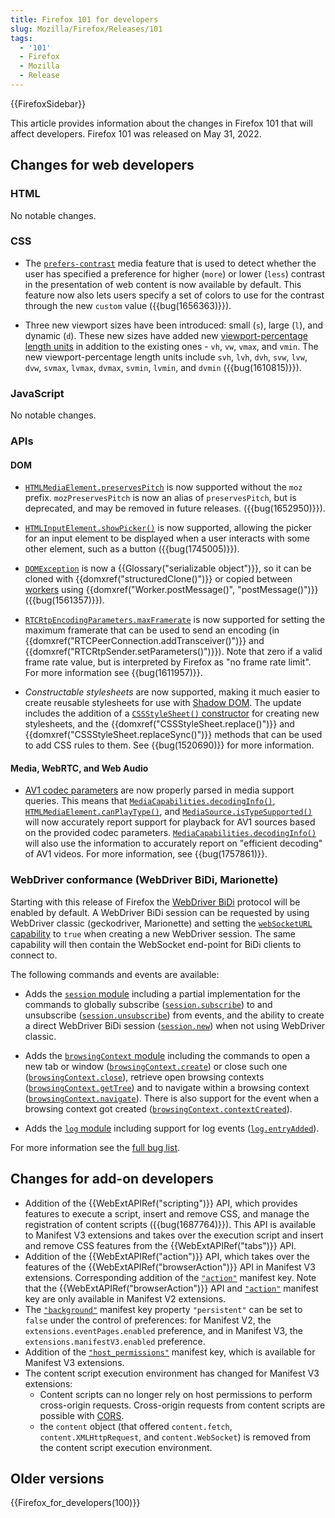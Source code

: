 ```yaml
---
title: Firefox 101 for developers
slug: Mozilla/Firefox/Releases/101
tags:
  - '101'
  - Firefox
  - Mozilla
  - Release
---
```

{{FirefoxSidebar}}

This article provides information about the changes in Firefox 101 that will affect developers. Firefox 101 was released on May 31, 2022.

## Changes for web developers

### HTML

No notable changes.

### CSS

- The [`prefers-contrast`](/en-US/docs/Web/CSS/@media/prefers-contrast) media feature that is used to detect whether the user has specified a preference for higher (`more`)  or lower (`less`) contrast in the presentation of web content is now available by default. This feature now also lets users specify a set of colors to use for the contrast through the new `custom` value ({{bug(1656363)}}).

- Three new viewport sizes have been introduced: small (`s`), large (`l`), and dynamic (`d`). These new sizes have added new [viewport-percentage length units](/en-US/docs/Web/CSS/length) in addition to the existing ones - `vh`, `vw`, `vmax`, and `vmin`. The new viewport-percentage length units include `svh`, `lvh`, `dvh`, `svw`, `lvw`, `dvw`, `svmax`, `lvmax`, `dvmax`, `svmin`, `lvmin`, and `dvmin` ({{bug(1610815)}}).

### JavaScript

No notable changes.

### APIs

#### DOM

- [`HTMLMediaElement.preservesPitch`](/en-US/docs/Web/API/HTMLMediaElement/preservesPitch) is now supported without the `moz` prefix.
  `mozPreservesPitch` is now an alias of `preservesPitch`, but is deprecated, and may be removed in future releases.
  ({{bug(1652950)}}).

- [`HTMLInputElement.showPicker()`](/en-US/docs/Web/API/HTMLInputElement/showPicker) is now supported, allowing the picker for an input element to be displayed when a user interacts with some other element, such as a button ({{bug(1745005)}}).

- [`DOMException`](/en-US/docs/Web/API/DOMException) is now a {{Glossary("serializable object")}}, so it can be cloned with {{domxref("structuredClone()")}} or copied between [workers](/en-US/docs/Web/API/Worker) using {{domxref("Worker.postMessage()", "postMessage()")}} ({{bug(1561357)}}).

- [`RTCRtpEncodingParameters.maxFramerate`](/en-US/docs/Web/API/RTCRtpEncodingParameters/maxFramerate) is now supported for setting the maximum framerate that can be used to send an encoding (in {{domxref("RTCPeerConnection.addTransceiver()")}} and {{domxref("RTCRtpSender.setParameters()")}}).
  Note that zero if a valid frame rate value, but is interpreted by Firefox as "no frame rate limit".
  For more information see {{bug(1611957)}}.

- _Constructable stylesheets_ are now supported, making it much easier to create reusable stylesheets for use with [Shadow DOM](/en-US/docs/Web/Web_Components/Using_shadow_DOM).
  The update includes the addition of a [`CSSStyleSheet()` constructor](/en-US/docs/Web/API/CSSStyleSheet/CSSStyleSheet) for creating new stylesheets, and the {{domxref("CSSStyleSheet.replace()")}} and {{domxref("CSSStyleSheet.replaceSync()")}} methods that can be used to add CSS rules to them.
  See {{bug(1520690)}} for more information.

#### Media, WebRTC, and Web Audio

- [AV1 codec parameters](/en-US/docs/Web/Media/Formats/codecs_parameter#av1) are now properly parsed in media support queries.
  This means that [`MediaCapabilities.decodingInfo()`](/en-US/docs/Web/API/MediaCapabilities/decodingInfo), [`HTMLMediaElement.canPlayType()`](/en-US/docs/Web/API/HTMLMediaElement/canPlayType), and [`MediaSource.isTypeSupported()`](/en-US/docs/Web/API/MediaSource/isTypeSupported) will now accurately report support for playback for AV1 sources based on the provided codec parameters.
  [`MediaCapabilities.decodingInfo()`](/en-US/docs/Web/API/MediaCapabilities/decodingInfo) will also use the information to accurately report on "efficient decoding" of AV1 videos.
  For more information, see {{bug(1757861)}}.

### WebDriver conformance (WebDriver BiDi, Marionette)

Starting with this release of Firefox the [WebDriver BiDi](https://wiki.mozilla.org/WebDriver/RemoteProtocol/WebDriver_BiDi) protocol will be enabled by default. A WebDriver BiDi session can be requested by using WebDriver classic (geckodriver, Marionette) and setting the [`webSocketURL` capability](https://developer.mozilla.org/en-US/docs/Web/WebDriver/Capabilities/webSocketUrl) to `true` when creating a new WebDriver session. The same capability will then contain the WebSocket end-point for BiDi clients to connect to.

The following commands and events are available:

- Adds the [`session` module](https://w3c.github.io/webdriver-bidi/#module-session) including a partial implementation for the commands to globally subscribe ([`session.subscribe`](https://w3c.github.io/webdriver-bidi/#command-session-subscribe)) to and unsubscribe ([`session.unsubscribe`](https://w3c.github.io/webdriver-bidi/#command-session-unsubscribe)) from events, and the ability to create a direct WebDriver BiDi session ([`session.new`](https://w3c.github.io/webdriver-bidi/#command-session-new)) when not using WebDriver classic.

- Adds the [`browsingContext` module](https://w3c.github.io/webdriver-bidi/#module-browsingContext) including the commands to open a new tab or window ([`browsingContext.create`](https://w3c.github.io/webdriver-bidi/#command-browsingContext-create)) or close such one ([`browsingContext.close`](https://w3c.github.io/webdriver-bidi/#command-browsingContext-close)), retrieve open browsing contexts ([`browsingContext.getTree`](https://w3c.github.io/webdriver-bidi/#command-browsingContext-getTree)) and to navigate within a browsing context ([`browsingContext.navigate`](https://w3c.github.io/webdriver-bidi/#command-browsingContext-navigate)). There is also support for the event when a browsing context got created ([`browsingContext.contextCreated`](https://w3c.github.io/webdriver-bidi/#event-browsingContext-contextCreated)).

- Adds the [`log` module](https://w3c.github.io/webdriver-bidi/#module-log) including support for log events ([`log.entryAdded`](https://w3c.github.io/webdriver-bidi/#event-log-entryAdded)).

For more information see the [full bug list](https://bugzilla.mozilla.org/buglist.cgi?component=Agent&component=Marionette&component=WebDriver%20BiDi&v1=fixed&query_format=advanced&f1=cf_status_firefox101&o1=equals&product=Remote%20Protocol&product=Testing&j_top=OR&list_id=16095473&resolution=FIXED).

## Changes for add-on developers

- Addition of the {{WebExtAPIRef("scripting")}} API, which provides features to execute a script, insert and remove CSS, and manage the registration of content scripts ({{bug(1687764)}}). This API is available to Manifest V3 extensions and takes over the execution script and insert and remove CSS features from the {{WebExtAPIRef("tabs")}} API.
- Addition of the {{WebExtAPIRef("action")}} API, which takes over the features of the {{WebExtAPIRef("browserAction")}} API in Manifest V3 extensions. Corresponding addition of the [`"action"`](https://developer.mozilla.org/docs/Mozilla/Add-ons/WebExtensions/manifest.json/action) manifest key. Note that the {{WebExtAPIRef("browserAction")}} API and [`"action"`](https://developer.mozilla.org/docs/Mozilla/Add-ons/WebExtensions/manifest.json/browser_action) manifest key are only available in Manifest V2 extensions.
- The [`"background"`](https://developer.mozilla.org/docs/Mozilla/Add-ons/WebExtensions/manifest.json/background) manifest key property `"persistent"` can be set to `false` under the control of preferences: for Manifest V2, the <code>extensions.eventPages.enabled</code> preference, and in Manifest V3, the <code>extensions.manifestV3.enabled</code> preference.
- Addition of the [`"host_permissions"`](https://developer.mozilla.org/docs/Mozilla/Add-ons/WebExtensions/manifest.json/host_permissions) manifest key, which is available for Manifest V3 extensions.
- The content script execution environment has changed for Manifest V3 extensions:
  - Content scripts can no longer rely on host permissions to perform cross-origin requests. Cross-origin requests from content scripts are possible with [CORS](/en-US/docs/Web/HTTP/CORS).
  - the `content` object (that offered `content.fetch`, `content.XMLHttpRequest`, and `content.WebSocket`) is removed from the content script execution environment.

## Older versions

{{Firefox_for_developers(100)}}

